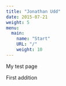 ```yaml
---
title: "Jonathan Udd"
date: 2015-07-21
weight: 5
menu:
  main:
    name: "Start"
    URL: "/"
    weight: 10
---
```


My test page


First addition
